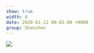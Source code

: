 ```yaml
---
show: true
width: 4
date: 2020-01-12 00:01:00 +0800
group: Shenzhen
---
```

<div>
<a href="https://unsplash.com/photos/russian-blue-cat-standing-near-ceramic-vase-with-artificial-flowers-Vv45XEMJWZk" target="_blank">
    <img data-src='assets/images/etc/shenzhen/shenzhen3.jpg' class="lazy w-100 rounded" src="{{ '/assets/images/empty_300x200.png' | relative_url }}">
</a>
</div>
